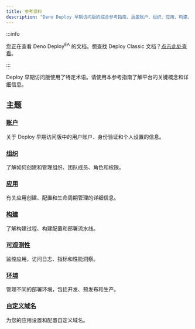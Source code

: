```yaml
---
title: 参考资料
description: "Deno Deploy 早期访问版的综合参考指南，涵盖账户、组织、应用、构建、可观测性、环境和自定义域名。"
---
```


:::info

您正在查看 Deno Deploy<sup>EA</sup> 的文档。想查找 Deploy Classic 文档？[点击此处查看](/deploy/)。

:::

Deploy 早期访问版使用了特定术语。请使用本参考指南了解平台的关键概念和详细信息。

## 主题

### [账户](/deploy/early-access/reference/accounts)

关于 Deploy 早期访问版中的用户账户、身份验证和个人设置的信息。

### [组织](/deploy/early-access/reference/organizations)

了解如何创建和管理组织、团队成员、角色和权限。

### [应用](/deploy/early-access/reference/applications)

有关应用创建、配置和生命周期管理的详细信息。

### [构建](/deploy/early-access/reference/builds)

了解构建过程、构建配置和部署流水线。

### [可观测性](/deploy/early-access/reference/observability)

监控应用，访问日志、指标和性能洞察。

### [环境](/deploy/early-access/reference/environments)

管理不同的部署环境，包括开发、预发布和生产。

### [自定义域名](/deploy/early-access/reference/custom-domains)

为您的应用设置和配置自定义域名。